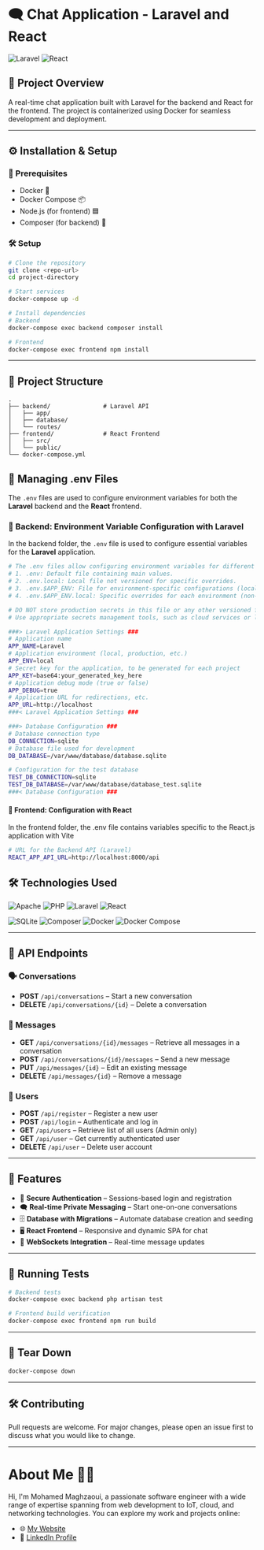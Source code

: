 # 🗨️ Chat Application - Laravel and React

![Laravel](https://img.shields.io/badge/Laravel-8.x-red?style=for-the-badge&logo=laravel) ![React](https://img.shields.io/badge/React-18.x-blue?style=for-the-badge&logo=react)

## 📄 Project Overview
A real-time chat application built with Laravel for the backend and React for the frontend. The project is containerized using Docker for seamless development and deployment.

---

## ⚙️ Installation & Setup

### 🔧 Prerequisites
- Docker 🐳
- Docker Compose 📦
- Node.js (for frontend) 🟦
- Composer (for backend) 🎵

### 🛠️ Setup
```bash
# Clone the repository
git clone <repo-url>
cd project-directory

# Start services
docker-compose up -d

# Install dependencies
# Backend
docker-compose exec backend composer install

# Frontend
docker-compose exec frontend npm install
```

---

## 📂 Project Structure
```
.
├── backend/               # Laravel API
│   ├── app/
│   ├── database/
│   └── routes/
├── frontend/              # React Frontend
│   ├── src/
│   └── public/
└── docker-compose.yml
```

## 📄 Managing .env Files

The `.env` files are used to configure environment variables for both the **Laravel** backend and the **React** frontend.

### 📂 Backend: Environment Variable Configuration with Laravel

In the backend folder, the `.env` file is used to configure essential variables for the **Laravel** application.

```bash
# The .env files allow configuring environment variables for different scenarios:
# 1. .env: Default file containing main values.
# 2. .env.local: Local file not versioned for specific overrides.
# 3. .env.$APP_ENV: File for environment-specific configurations (local, production, etc.).
# 4. .env.$APP_ENV.local: Specific overrides for each environment (non-versioned).

# DO NOT store production secrets in this file or any other versioned file.
# Use appropriate secrets management tools, such as cloud services or local solutions.

###> Laravel Application Settings ###
# Application name
APP_NAME=Laravel
# Application environment (local, production, etc.)
APP_ENV=local
# Secret key for the application, to be generated for each project
APP_KEY=base64:your_generated_key_here
# Application debug mode (true or false)
APP_DEBUG=true
# Application URL for redirections, etc.
APP_URL=http://localhost
###< Laravel Application Settings ###

###> Database Configuration ###
# Database connection type
DB_CONNECTION=sqlite
# Database file used for development
DB_DATABASE=/var/www/database/database.sqlite

# Configuration for the test database
TEST_DB_CONNECTION=sqlite
TEST_DB_DATABASE=/var/www/database/database_test.sqlite
###< Database Configuration ###
```
#### 📂 Frontend: Configuration with React
In the frontend folder, the .env file contains variables specific to the React.js application with Vite
```bash
# URL for the Backend API (Laravel)
REACT_APP_API_URL=http://localhost:8000/api
```
## 🛠️ Technologies Used

![Apache](https://img.shields.io/badge/Apache-D22128?style=for-the-badge&logo=apache&logoColor=white)
![PHP](https://img.shields.io/badge/PHP-777BB4?style=for-the-badge&logo=php&logoColor=white)
![Laravel](https://img.shields.io/badge/Laravel-FF2D20?style=for-the-badge&logo=laravel&logoColor=white)
![React](https://img.shields.io/badge/React-61DAFB?style=for-the-badge&logo=react&logoColor=white)

![SQLite](https://img.shields.io/badge/SQLite-003B57?style=for-the-badge&logo=sqlite&logoColor=white)
![Composer](https://img.shields.io/badge/Composer-885630?style=for-the-badge&logo=composer&logoColor=white)
![Docker](https://img.shields.io/badge/Docker-2496ED?style=for-the-badge&logo=docker&logoColor=white)
![Docker Compose](https://img.shields.io/badge/Docker_Compose-2496ED?style=for-the-badge&logo=docker&logoColor=white)

---

## 🔌 API Endpoints

### 🗣️ Conversations
- **POST** `/api/conversations` – Start a new conversation
- **DELETE** `/api/conversations/{id}` – Delete a conversation

### 💬 Messages
- **GET** `/api/conversations/{id}/messages` – Retrieve all messages in a conversation
- **POST** `/api/conversations/{id}/messages` – Send a new message
- **PUT** `/api/messages/{id}` – Edit an existing message
- **DELETE** `/api/messages/{id}` – Remove a message

### 👤 Users
- **POST** `/api/register` – Register a new user
- **POST** `/api/login` – Authenticate and log in
- **GET** `/api/users` – Retrieve list of all users (Admin only)
- **GET** `/api/user` – Get currently authenticated user
- **DELETE** `/api/user` – Delete user account

---


## 🌟 Features
- 🔐 **Secure Authentication** – Sessions-based login and registration
- 🗨️ **Real-time Private Messaging** – Start one-on-one conversations
- 🗄️ **Database with Migrations** – Automate database creation and seeding
- 🖥️ **React Frontend** – Responsive and dynamic SPA for chat
- 📡 **WebSockets Integration** – Real-time message updates

---

## 🚀 Running Tests
```bash
# Backend tests
docker-compose exec backend php artisan test

# Frontend build verification
docker-compose exec frontend npm run build
```

---

## 🧹 Tear Down
```bash
docker-compose down
```

---

## 🛠️ Contributing
Pull requests are welcome. For major changes, please open an issue first to discuss what you would like to change.

---

# About Me 👨‍💻

Hi, I'm Mohamed Maghzaoui, a passionate software engineer with a wide range of expertise spanning from web development to IoT, cloud, and networking technologies. You can explore my work and projects online:

- 🌐 [My Website](https://mohamedmaghzaoui.online/)
- 🔗 [LinkedIn Profile](https://www.linkedin.com/in/mohamed-maghzaoui-577044256/)